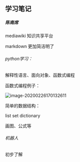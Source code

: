 ## 学习笔记

##### 陈南席

mediawiki 知识共享平台

markdown 更加简洁明了

###### python学习：

解释性语言、面向对象、函数式编程

函数式编程例子：

![image-20200226170132611](C:\Users\HP\AppData\Roaming\Typora\typora-user-images\image-20200226170132611.png)

简单的数据结构：

list	set	dictionary

画图、公式等

###### 机器人

初步了解